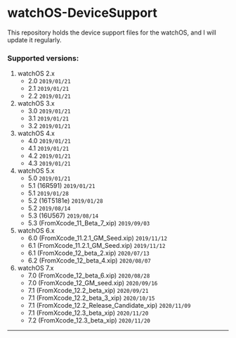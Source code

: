 # watchOS-DeviceSupport
 This repository holds the device support files for the watchOS, and I will update it regularly.

### Supported versions:
1. watchOS 2.x
	* 2.0	`2019/01/21`
	* 2.1	`2019/01/21`
	* 2.2	`2019/01/21`
2. watchOS 3.x
	* 3.0	`2019/01/21`
	* 3.1	`2019/01/21`
	* 3.2	`2019/01/21`
3. watchOS 4.x
	* 4.0	`2019/01/21`
	* 4.1	`2019/01/21`
	* 4.2	`2019/01/21`
	* 4.3	`2019/01/21`
4. watchOS 5.x
	* 5.0	`2019/01/21`
	* 5.1 (16R591)	`2019/01/21`
	* 5.1	`2019/01/28`
	* 5.2 (16T5181e) `2019/01/28`
	* 5.2	`2019/08/14`
	* 5.3 (16U567) `2019/08/14`
	* 5.3 (FromXcode_11_Beta_7_xip) `2019/09/03`
5. watchOS 6.x
	* 6.0 (FromXcode_11.2.1_GM_Seed.xip) `2019/11/12`
	* 6.1 (FromXcode_11.2.1_GM_Seed.xip) `2019/11/12`
	* 6.1 (FromXcode_12_beta_2.xip) `2020/07/13`
	* 6.2 (FromXcode_12_beta_4.xip) `2020/08/07`
6. watchOS 7.x
	* 7.0 (FromXcode_12_beta_6.xip) `2020/08/28`
	* 7.0 (FromXcode_12_GM_seed.xip) `2020/09/16`
	* 7.1 (FromXcode_12.2_beta_xip) `2020/09/21`
	* 7.1 (FromXcode_12.2_beta_3_xip) `2020/10/15`
	* 7.1 (FromXcode_12.2_Release_Candidate_xip) `2020/11/09`
	* 7.1 (FromXcode_12.3_beta_xip) `2020/11/20`
	* 7.2 (FromXcode_12.3_beta_xip) `2020/11/20`



---
